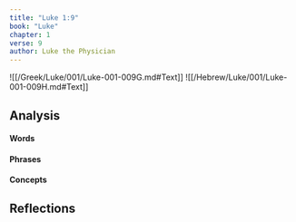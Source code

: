 ```yaml
---
title: "Luke 1:9"
book: "Luke"
chapter: 1
verse: 9
author: Luke the Physician
---
```

![[/Greek/Luke/001/Luke-001-009G.md#Text]]
![[/Hebrew/Luke/001/Luke-001-009H.md#Text]]

## Analysis

#### Words

#### Phrases

#### Concepts

## Reflections

